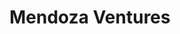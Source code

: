 ---
layout: firm_page
title: "Mendoza Ventures"
id: "mendozaventures.com"
permalink: "/mendozaventuresmendozaventures.com/"
website: "https://mendoza-ventures.com"
offices: "Boston (United States), San Francisco (United States)"
investment_stages: "Pre-Seed, Seed, Series A"
portfolio_companies: "Wabbi, Listo"
portfolio_link: "https://mendoza-ventures.com/portfolio/"
investment_markets: "AI, Cybersecurity, Fintech"
founded_year: "2016"
description: "Mendoza Ventures is a venture capital fund investing in technology companies with opportunities for innovation, modernization, and disruption, particularly in financial services, insurance, manufacturing, and dual-use companies. They prioritize diversity in their portfolio and actively support their companies with hands-on investment."
linkedin: "https://www.linkedin.com/company/mendoza-ventures/"
twitter: "https://twitter.com/mendozaventures"
instagram: "https://www.instagram.com/mendozaventures/"
team_page: "https://mendoza-ventures.com/team/"
investor_type: "Venture Capital"
crunchbase: "https://www.crunchbase.com/organization/mendoza-ventures"
pitchbook: ""

# SEO Optimization
meta_title: "Mendoza Ventures - VC Firm - projectstartups.com"
meta_description: "Mendoza Ventures, Mendoza Ventures is a venture capital fund investing in technology companies with opportunities for innovation, modernization, and disruption, particu..."
meta_keywords: "Mendoza Ventures, AI, Cybersecurity, Fintech, VC firm, venture capital, startup investor, projectstartups.com"
canonical_url: "https://vc.projectstartups.com/mendozaventuresmendozaventures.com/"
---